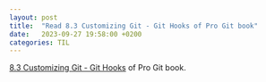 ```yaml
---
layout: post
title:  "Read 8.3 Customizing Git - Git Hooks of Pro Git book"
date:   2023-09-27 19:58:00 +0200
categories: TIL
---
```

[8.3 Customizing Git - Git Hooks](https://git-scm.com/book/en/v2/Customizing-Git-Git-Hooks) of Pro Git book.
